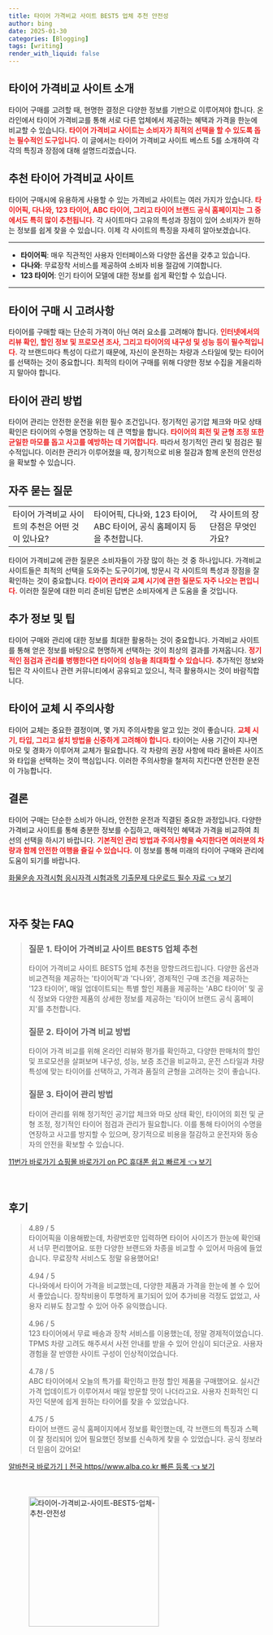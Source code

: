 ```yaml
---
title: 타이어 가격비교 사이트 BEST5 업체 추천 안전성
author: bing
date: 2025-01-30
categories: [Blogging]
tags: [writing]
render_with_liquid: false
---
```



<h2 id='타이어 가격비교 사이트 소개'>타이어 가격비교 사이트 소개</h2>

<p>타이어 구매를 고려할 때, 현명한 결정은 다양한 정보를 기반으로 이루어져야 합니다. 온라인에서 타이어 가격비교를 통해 서로 다른 업체에서 제공하는 혜택과 가격을 한눈에 비교할 수 있습니다. <b><span style="color: #ee2323;">타이어 가격비교 사이트는 소비자가 최적의 선택을 할 수 있도록 돕는 필수적인 도구입니다.</span></b> 이 글에서는 타이어 가격비교 사이트 베스트 5를 소개하여 각각의 특징과 장점에 대해 설명드리겠습니다.</p>

<h2 id='추천 타이어 가격비교 사이트'>추천 타이어 가격비교 사이트</h2>

<p>타이어 구매시에 유용하게 사용할 수 있는 가격비교 사이트는 여러 가지가 있습니다. <b><span style="color: #ee2323;">타이어픽, 다나와, 123 타이어, ABC 타이어, 그리고 타이어 브랜드 공식 홈페이지는 그 중에서도 특히 많이 추천됩니다.</span></b> 각 사이트마다 고유의 특성과 장점이 있어 소비자가 원하는 정보를 쉽게 찾을 수 있습니다. 이제 각 사이트의 특징을 자세히 알아보겠습니다.</p>

<hr />

<ul>
    <li><b>타이어픽</b>: 매우 직관적인 사용자 인터페이스와 다양한 옵션을 갖추고 있습니다.</li>
    <li><b>다나와</b>: 무료장착 서비스를 제공하여 소비자 비용 절감에 기여합니다.</li>
    <li><b>123 타이어</b>: 인기 타이어 모델에 대한 정보를 쉽게 확인할 수 있습니다.</li>
</ul>

<hr />

<h2 id='타이어 구매 시 고려사항'>타이어 구매 시 고려사항</h2>

<p>타이어를 구매할 때는 단순히 가격이 아닌 여러 요소를 고려해야 합니다. <b><span style="color: #ee2323;">인터넷에서의 리뷰 확인, 할인 정보 및 프로모션 조사, 그리고 타이어의 내구성 및 성능 등이 필수적입니다.</span></b> 각 브랜드마다 특성이 다르기 때문에, 자신이 운전하는 차량과 스타일에 맞는 타이어를 선택하는 것이 중요합니다. 최적의 타이어 구매를 위해 다양한 정보 수집을 게을리하지 말아야 합니다.</p>

<h2 id='타이어 관리 방법'>타이어 관리 방법</h2>

<p>타이어 관리는 안전한 운전을 위한 필수 조건입니다. 정기적인 공기압 체크와 마모 상태 확인은 타이어의 수명을 연장하는 데 큰 역할을 합니다. <b><span style="color: #ee2323;">타이어의 회전 및 균형 조정 또한 균일한 마모를 돕고 사고를 예방하는 데 기여합니다.</span></b> 따라서 정기적인 관리 및 점검은 필수적입니다. 이러한 관리가 이루어졌을 때, 장기적으로 비용 절감과 함께 운전의 안전성을 확보할 수 있습니다.</p>

<h2 id='자주 묻는 질문'>자주 묻는 질문</h2>

<table>
    <tr>
        <td>타이어 가격비교 사이트의 추천은 어떤 것이 있나요?</td>
        <td>타이어픽, 다나와, 123 타이어, ABC 타이어, 공식 홈페이지 등을 추천합니다.</td>
        <td>각 사이트의 장단점은 무엇인가요?</td>
    </tr>
</table>

<p>타이어 가격비교에 관한 질문은 소비자들이 가장 많이 하는 것 중 하나입니다. 가격비교 사이트들은 최적의 선택을 도와주는 도구이기에, 방문시 각 사이트의 특성과 장점을 잘 확인하는 것이 중요합니다. <b><span style="color: #ee2323;">타이어 관리와 교체 시기에 관한 질문도 자주 나오는 편입니다.</span></b> 이러한 질문에 대한 미리 준비된 답변은 소비자에게 큰 도움을 줄 것입니다.</p>

<h2 id='추가 정보 및 팁'>추가 정보 및 팁</h2>

<p>타이어 구매와 관리에 대한 정보를 최대한 활용하는 것이 중요합니다. 가격비교 사이트를 통해 얻은 정보를 바탕으로 현명하게 선택하는 것이 최상의 결과를 가져옵니다. <b><span style="color: #ee2323;">정기적인 점검과 관리를 병행한다면 타이어의 성능을 최대화할 수 있습니다.</span></b> 추가적인 정보와 팁은 각 사이트나 관련 커뮤니티에서 공유되고 있으니, 적극 활용하시는 것이 바람직합니다.</p>

<h2 id='타이어 교체 시 주의사항'>타이어 교체 시 주의사항</h2>

<p>타이어 교체는 중요한 결정이며, 몇 가지 주의사항을 알고 있는 것이 좋습니다. <b><span style="color: #ee2323;">교체 시기, 타입, 그리고 설치 방법을 신중하게 고려해야 합니다.</span></b> 타이어는 사용 기간이 지나면 마모 및 경화가 이루어져 교체가 필요합니다. 각 차량의 권장 사항에 따라 올바른 사이즈와 타입을 선택하는 것이 핵심입니다. 이러한 주의사항을 철저히 지킨다면 안전한 운전이 가능합니다.</p>

<h2 id='결론'>결론</h2>

<p>타이어 구매는 단순한 소비가 아니라, 안전한 운전과 직결된 중요한 과정입니다. 다양한 가격비교 사이트를 통해 충분한 정보를 수집하고, 매력적인 혜택과 가격을 비교하여 최선의 선택을 하시기 바랍니다. <b><span style="color: #ee2323;">기본적인 관리 방법과 주의사항을 숙지한다면 여러분의 차량과 함께 안전한 여행을 즐길 수 있습니다.</span></b> 이 정보를 통해 미래의 타이어 구매와 관리에 도움이 되기를 바랍니다.</p>


<p><a class="click-button" title="화물운송 자격시험 응시자격 시험과목 기출문제 다운로드 필수 자료" href="https://blackassets.github.io/posts/%ED%99%94%EB%AC%BC%EC%9A%B4%EC%86%A1-%EC%9E%90%EA%B2%A9%EC%8B%9C%ED%97%98-%EC%9D%91%EC%8B%9C%EC%9E%90%EA%B2%A9-%EC%8B%9C%ED%97%98%EA%B3%BC%EB%AA%A9-%EA%B8%B0%EC%B6%9C%EB%AC%B8%EC%A0%9C-%EB%8B%A4%EC%9A%B4%EB%A1%9C%EB%93%9C-%ED%95%84%EC%88%98-%EC%9E%90%EB%A3%8C/" rel="dofollow">화물운송 자격시험 응시자격 시험과목 기출문제 다운로드 필수 자료 👈 보기</a></p><br>
<h2 id='자주_찾는_FAQ'>자주 찾는 FAQ</h2>
<div itemscope="" itemtype="https://schema.org/FAQPage"> 
<blockquote> 
<div itemscope="" itemprop="mainEntity" itemtype="https://schema.org/Question"> 
<h3 itemprop="name">질문 1. 타이어 가격비교 사이트 BEST5 업체 추천</h3> 
<div itemscope="" itemprop="acceptedAnswer" itemtype="https://schema.org/Answer"> 
<span itemprop="text"> 
<p>타이어 가격비교 사이트 BEST5 업체 추천을 망향드려드립니다. 다양한 옵션과 비교견적을 제공하는 '타이어픽'과 '다나와', 경제적인 구매 조건을 제공하는 '123 타이어', 매일 업데이트되는 특별 할인 제품을 제공하는 'ABC 타이어' 및 공식 정보와 다양한 제품의 상세한 정보를 제공하는 '타이어 브랜드 공식 홈페이지'를 추천합니다.</p> 
</span> 
</div> 
</div> 
<div itemscope="" itemprop="mainEntity" itemtype="https://schema.org/Question"> 
<h3 itemprop="name">질문 2. 타이어 가격 비교 방법</h3> 
<div itemscope="" itemprop="acceptedAnswer" itemtype="https://schema.org/Answer"> 
<span itemprop="text"> 
<p>타이어 가격 비교를 위해 온라인 리뷰와 평가를 확인하고, 다양한 판매처의 할인 및 프로모션을 살펴보며 내구성, 성능, 보증 조건을 비교하고, 운전 스타일과 차량 특성에 맞는 타이어를 선택하고, 가격과 품질의 균형을 고려하는 것이 좋습니다.</p> 
</span> 
</div> 
</div> 
<div itemscope="" itemprop="mainEntity" itemtype="https://schema.org/Question"> 
<h3 itemprop="name">질문 3. 타이어 관리 방법</h3> 
<div itemscope="" itemprop="acceptedAnswer" itemtype="https://schema.org/Answer"> 
<span itemprop="text"> 
<p>타이어 관리를 위해 정기적인 공기압 체크와 마모 상태 확인, 타이어의 회전 및 균형 조정, 정기적인 타이어 점검과 관리가 필요합니다. 이를 통해 타이어의 수명을 연장하고 사고를 방지할 수 있으며, 장기적으로 비용을 절감하고 운전자와 동승자의 안전을 확보할 수 있습니다.</p> 
</span> 
</div> 
</div> 
</blockquote> 
</div>
<p><a class="click-button" title="11번가 바로가기 쇼핑몰 바로가기 on PC 휴대폰 쉽고 빠르게" href="https://blackassets.github.io/posts/11%EB%B2%88%EA%B0%80-%EB%B0%94%EB%A1%9C%EA%B0%80%EA%B8%B0-%EC%87%BC%ED%95%91%EB%AA%B0-%EB%B0%94%EB%A1%9C%EA%B0%80%EA%B8%B0-on-PC-%ED%9C%B4%EB%8C%80%ED%8F%B0-%EC%89%BD%EA%B3%A0-%EB%B9%A0%EB%A5%B4%EA%B2%8C/" rel="dofollow">11번가 바로가기 쇼핑몰 바로가기 on PC 휴대폰 쉽고 빠르게 👈 보기</a></p><br>
<h2 id='후기'>후기</h2>
<div itemscope itemtype="https://schema.org/Product">
  <blockquote>
  <div itemprop="review" itemscope itemtype="https://schema.org/Review">
      <div itemprop="reviewRating" itemscope itemtype="https://schema.org/Rating"> <span itemprop="ratingValue">4.89</span> / <span itemprop="bestRating">5</span> </div>
      <span itemprop="reviewBody">타이어픽을 이용해봤는데, 차량번호만 입력하면 타이어 사이즈가 한눈에 확인돼서 너무 편리했어요. 또한 다양한 브랜드와 차종을 비교할 수 있어서 마음에 들었습니다. 무료장착 서비스도 정말 유용했어요!</span>
  </div>
  <br>
  <div itemprop="review" itemscope itemtype="https://schema.org/Review">
      <div itemprop="reviewRating" itemscope itemtype="https://schema.org/Rating"> <span itemprop="ratingValue">4.94</span> / <span itemprop="bestRating">5</span> </div>
      <span itemprop="reviewBody">다나와에서 타이어 가격을 비교했는데, 다양한 제품과 가격을 한눈에 볼 수 있어서 좋았습니다. 장착비용이 투명하게 표기되어 있어 추가비용 걱정도 없었고, 사용자 리뷰도 참고할 수 있어 아주 유익했습니다.</span>
  </div>
  <br>
  <div itemprop="review" itemscope itemtype="https://schema.org/Review">
      <div itemprop="reviewRating" itemscope itemtype="https://schema.org/Rating"> <span itemprop="ratingValue">4.96</span> / <span itemprop="bestRating">5</span> </div>
      <span itemprop="reviewBody">123 타이어에서 무료 배송과 장착 서비스를 이용했는데, 정말 경제적이었습니다. TPMS 차량 고려도 해주셔서 사전 안내를 받을 수 있어 안심이 되더군요. 사용자 경험을 잘 반영한 사이트 구성이 인상적이었습니다.</span>
  </div>
  <br>
  <div itemprop="review" itemscope itemtype="https://schema.org/Review">
      <div itemprop="reviewRating" itemscope itemtype="https://schema.org/Rating"> <span itemprop="ratingValue">4.78</span> / <span itemprop="bestRating">5</span> </div>
      <span itemprop="reviewBody">ABC 타이어에서 오늘의 특가를 확인하고 한정 할인 제품을 구매했어요. 실시간 가격 업데이트가 이루어져서 매일 방문할 맛이 나더라고요. 사용자 친화적인 디자인 덕분에 쉽게 원하는 타이어를 찾을 수 있었습니다.</span>
  </div>
  <br>
  <div itemprop="review" itemscope itemtype="https://schema.org/Review">
      <div itemprop="reviewRating" itemscope itemtype="https://schema.org/Rating"> <span itemprop="ratingValue">4.75</span> / <span itemprop="bestRating">5</span> </div>
      <span itemprop="reviewBody">타이어 브랜드 공식 홈페이지에서 정보를 확인했는데, 각 브랜드의 특징과 스펙이 잘 정리되어 있어 필요했던 정보를 신속하게 찾을 수 있었습니다. 공식 정보라 더 믿음이 갔어요!</span>
  </div>
  </blockquote>
</div>
<p><a class="click-button" title="알바천국 바로가기ㅣ전국 https//www.alba.co.kr 빠른 등록" href="https://blackassets.github.io/posts/%EC%95%8C%EB%B0%94%EC%B2%9C%EA%B5%AD-%EB%B0%94%EB%A1%9C%EA%B0%80%EA%B8%B0%E3%85%A3%EC%A0%84%EA%B5%AD-httpswww.alba.co.kr-%EB%B9%A0%EB%A5%B8-%EB%93%B1%EB%A1%9D/" rel="dofollow">알바천국 바로가기ㅣ전국 https//www.alba.co.kr 빠른 등록 👈 보기</a></p><br>
<figure class="image"><img src="https://blackassets.github.io/assets/img/thumbnail/타이어-가격비교-사이트-BEST5-업체-추천-안전성.webp" alt="타이어-가격비교-사이트-BEST5-업체-추천-안전성" width="256" height="256"></figure>